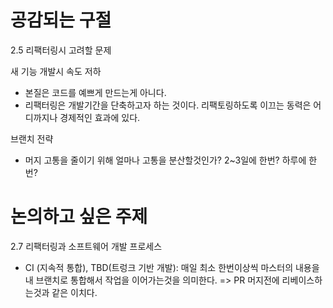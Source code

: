 # 공감되는 구절

2.5 리팩터링시 고려할 문제

새 기능 개발시 속도 저하

- 본질은 코드를 예쁘게 만드는게 아니다.
- 리팩터링은 개발기간을 단축하고자 하는 것이다. 리팩토링하도록 이끄는 동력은 어디까지나 경제적인 효과에 있다.

브랜치 전략

- 머지 고통을 줄이기 위해 얼마나 고통을 분산할것인가? 2~3일에 한번? 하루에 한번?

# 논의하고 싶은 주제

2.7 리팩터링과 소프트웨어 개발 프로세스

- CI (지속적 통합), TBD(트렁크 기반 개발): 매일 최소 한번이상씩 마스터의 내용을 내 브랜치로 통합해서 작업을 이어가는것을 의미한다. => PR 머지전에 리베이스하는것과 같은 이치다.
